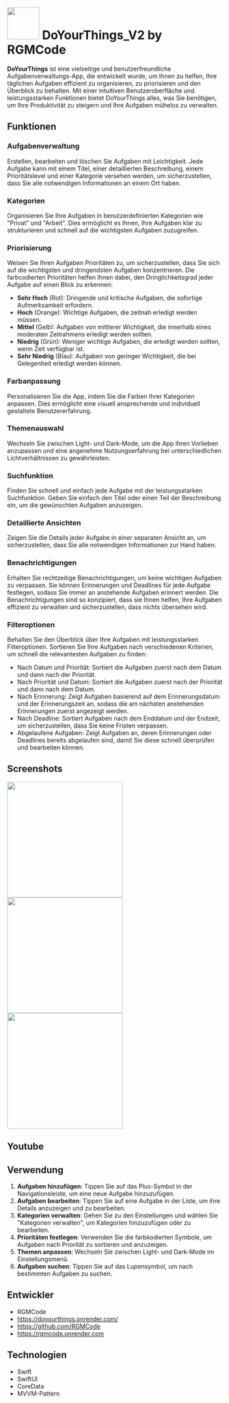 #  <img src="https://github.com/RGMCode/DoYourThings_V1/assets/90555783/27cb2bf9-a485-4563-979d-fbd030b11f32" style="width:75px;"/> DoYourThings_V2 by RGMCode 

**DoYourThings** ist eine vielseitige und benutzerfreundliche Aufgabenverwaltungs-App, die entwickelt wurde, um Ihnen zu helfen, Ihre täglichen Aufgaben effizient zu organisieren, zu priorisieren und den Überblick zu behalten. Mit einer intuitiven Benutzeroberfläche und leistungsstarken Funktionen bietet DoYourThings alles, was Sie benötigen, um Ihre Produktivität zu steigern und Ihre Aufgaben mühelos zu verwalten.

## Funktionen

### Aufgabenverwaltung
Erstellen, bearbeiten und löschen Sie Aufgaben mit Leichtigkeit. Jede Aufgabe kann mit einem Titel, einer detaillierten Beschreibung, einem Prioritätslevel und einer Kategorie versehen werden, um sicherzustellen, dass Sie alle notwendigen Informationen an einem Ort haben.

### Kategorien
Organisieren Sie Ihre Aufgaben in benutzerdefinierten Kategorien wie "Privat" und "Arbeit". Dies ermöglicht es Ihnen, Ihre Aufgaben klar zu strukturieren und schnell auf die wichtigsten Aufgaben zuzugreifen.

### Priorisierung
Weisen Sie Ihren Aufgaben Prioritäten zu, um sicherzustellen, dass Sie sich auf die wichtigsten und dringendsten Aufgaben konzentrieren. Die farbcodierten Prioritäten helfen Ihnen dabei, den Dringlichkeitsgrad jeder Aufgabe auf einen Blick zu erkennen:
- **Sehr Hoch** (Rot): Dringende und kritische Aufgaben, die sofortige Aufmerksamkeit erfordern.
- **Hoch** (Orange): Wichtige Aufgaben, die zeitnah erledigt werden müssen.
- **Mittel** (Gelb): Aufgaben von mittlerer Wichtigkeit, die innerhalb eines moderaten Zeitrahmens erledigt werden sollten.
- **Niedrig** (Grün): Weniger wichtige Aufgaben, die erledigt werden sollten, wenn Zeit verfügbar ist.
- **Sehr Niedrig** (Blau): Aufgaben von geringer Wichtigkeit, die bei Gelegenheit erledigt werden können.

### Farbanpassung
Personalisieren Sie die App, indem Sie die Farben Ihrer Kategorien anpassen. Dies ermöglicht eine visuell ansprechende und individuell gestaltete Benutzererfahrung.

### Themenauswahl
Wechseln Sie zwischen Light- und Dark-Mode, um die App Ihren Vorlieben anzupassen und eine angenehme Nutzungserfahrung bei unterschiedlichen Lichtverhältnissen zu gewährleisten.

### Suchfunktion
Finden Sie schnell und einfach jede Aufgabe mit der leistungsstarken Suchfunktion. Geben Sie einfach den Titel oder einen Teil der Beschreibung ein, um die gewünschten Aufgaben anzuzeigen.

### Detaillierte Ansichten
Zeigen Sie die Details jeder Aufgabe in einer separaten Ansicht an, um sicherzustellen, dass Sie alle notwendigen Informationen zur Hand haben.

### Benachrichtigungen
Erhalten Sie rechtzeitige Benachrichtigungen, um keine wichtigen Aufgaben zu verpassen. Sie können Erinnerungen und Deadlines für jede Aufgabe festlegen, sodass Sie immer an anstehende Aufgaben erinnert werden.
Die Benachrichtigungen sind so konzipiert, dass sie Ihnen helfen, Ihre Aufgaben effizient zu verwalten und sicherzustellen, dass nichts übersehen wird.

### Filteroptionen
Behalten Sie den Überblick über Ihre Aufgaben mit leistungsstarken Filteroptionen. Sortieren Sie Ihre Aufgaben nach verschiedenen Kriterien, um schnell die relevantesten Aufgaben zu finden:
- Nach Datum und Priorität: Sortiert die Aufgaben zuerst nach dem Datum und dann nach der Priorität.
- Nach Priorität und Datum: Sortiert die Aufgaben zuerst nach der Priorität und dann nach dem Datum.
- Nach Erinnerung: Zeigt Aufgaben basierend auf dem Erinnerungsdatum und der Erinnerungszeit an, sodass die am nächsten anstehenden Erinnerungen zuerst angezeigt werden.
- Nach Deadline: Sortiert Aufgaben nach dem Enddatum und der Endzeit, um sicherzustellen, dass Sie keine Fristen verpassen.
- Abgelaufene Aufgaben: Zeigt Aufgaben an, deren Erinnerungen oder Deadlines bereits abgelaufen sind, damit Sie diese schnell überprüfen und bearbeiten können.

## Screenshots

<img src="https://github.com/user-attachments/assets/24ac0ffd-40a5-4df4-8f6a-5d1eccc6a99c" style="width:270px;"/>
<img src="https://github.com/user-attachments/assets/a9c2ff3f-68ba-4cda-97d2-4e42f00fe0c3" style="width:270px;"/>
<img src="https://github.com/user-attachments/assets/d71fe858-dfe3-4cbc-902d-0617c142f6e1" style="width:270px;"/>

## Youtube

## Verwendung

1. **Aufgaben hinzufügen**: Tippen Sie auf das Plus-Symbol in der Navigationsleiste, um eine neue Aufgabe hinzuzufügen.
2. **Aufgaben bearbeiten**: Tippen Sie auf eine Aufgabe in der Liste, um ihre Details anzuzeigen und zu bearbeiten.
3. **Kategorien verwalten**: Gehen Sie zu den Einstellungen und wählen Sie "Kategorien verwalten", um Kategorien hinzuzufügen oder zu bearbeiten.
4. **Prioritäten festlegen**: Verwenden Sie die farbkodierten Symbole, um Aufgaben nach Priorität zu sortieren und anzuzeigen.
5. **Themen anpassen**: Wechseln Sie zwischen Light- und Dark-Mode im Einstellungsmenü.
6. **Aufgaben suchen**: Tippen Sie auf das Lupensymbol, um nach bestimmten Aufgaben zu suchen.

## Entwickler

- RGMCode
- https://doyourthings.onrender.com/
- https://github.com/RGMCode
- https://rgmcode.onrender.com


## Technologien

- Swift
- SwiftUI
- CoreData
- MVVM-Pattern
